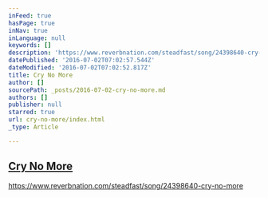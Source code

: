 ```yaml
---
inFeed: true
hasPage: true
inNav: true
inLanguage: null
keywords: []
description: 'https://www.reverbnation.com/steadfast/song/24398640-cry-no-more'
datePublished: '2016-07-02T07:02:57.544Z'
dateModified: '2016-07-02T07:02:52.817Z'
title: Cry No More
author: []
sourcePath: _posts/2016-07-02-cry-no-more.md
authors: []
publisher: null
starred: true
url: cry-no-more/index.html
_type: Article

---
```

## [Cry No More][0]

https://www.reverbnation.com/steadfast/song/24398640-cry-no-more

[0]: https://www.reverbnation.com/steadfast/song/24398640-cry-no-more